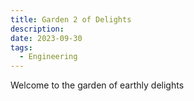 ```yaml
---
title: Garden 2 of Delights
description: 
date: 2023-09-30
tags:
  - Engineering
---
```

Welcome to the garden of earthly delights
